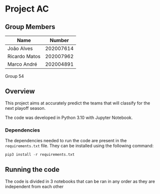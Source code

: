 # Project AC

## Group Members

| Name          | Number    |
| ------------- | --------- |
| João Alves    | 202007614 |
| Ricardo Matos | 202007962 |
| Marco André   | 202004891 |

Group 54

## Overview

This project aims at accurately predict the teams that will classify for the next playoff season.

The code was developed in Python 3.10 with Jupyter Notebook.

### Dependencies

The dependencies needed to run the code are present in the `requirements.txt` file. They can be installed using the following command:

```python
pip3 install -r requirements.txt
```

## Running the code

The code is divided in 3 notebooks that can be ran in any order as they are independent from each other
